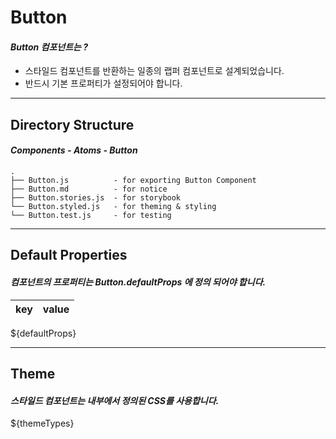
  # Button

  #### *Button 컴포넌트는 ?*
  
  * 스타일드 컴포넌트를 반환하는 일종의 랩퍼 컴포넌트로 설계되었습니다.
  * 반드시 기본 프로퍼티가 설정되어야 합니다.
  
  ***
  
  ## Directory Structure
  
  #### *Components - Atoms - Button*
  
```
.
├── Button.js          - for exporting Button Component
├── Button.md          - for notice
├── Button.stories.js  - for storybook
└── Button.styled.js   - for theming & styling
└── Button.test.js     - for testing
```

  ***
  
  ## Default Properties
  
  #### *컴포넌트의 프로퍼티는 Button.defaultProps 에 정의 되어야 합니다.*
  
  | key | value |
  | --- | --- |
  ${defaultProps}
  
  ***
  
  
  ## Theme
  
  #### *스타일드 컴포넌트는 내부에서 정의된 CSS를 사용합니다.*
  
  ${themeTypes}
  
